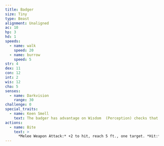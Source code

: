 ```yaml
---
title: Badger
size: Tiny
type: Beast
alignment: Unaligned
ac: 10
hp: 3
hd: 1
speeds:
  - name: walk
    speed: 20
  - name: burrow
    speed: 5
str: 4
dex: 11
con: 12
int: 2
wis: 12
cha: 5
senses:
  - name: Darkvision
    range: 30
challenge: 0
special_traits:
  - name: Keen Smell
    text: The badger has advantage on Wisdom  (Perception) checks that rely on smell.
actions:
  - name: Bite
    text: >
      *Melee Weapon Attack:* +2 to hit, reach 5 ft., one target. *Hit:* 1 piercing damage.
---
```

